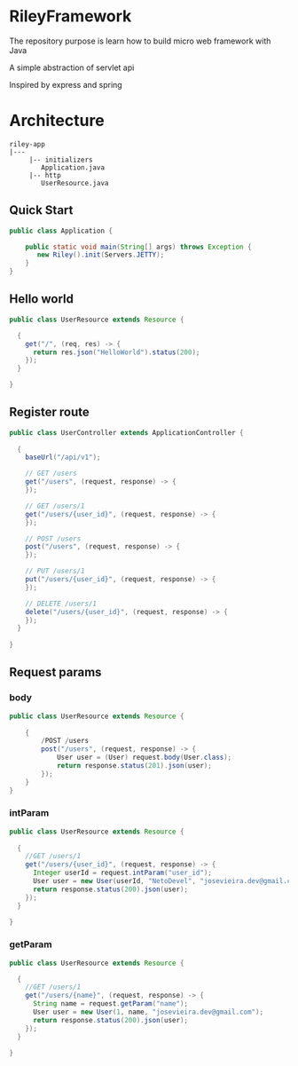 # RileyFramework
The repository purpose is learn how to build micro web framework with Java

A simple abstraction of servlet api

Inspired by express and spring

# Architecture
    riley-app
    |--- 
         |-- initializers
            Application.java
         |-- http
            UserResource.java

## Quick Start
```java
public class Application {

    public static void main(String[] args) throws Exception {
       new Riley().init(Servers.JETTY);
    }	
}
```
## Hello world
```java
public class UserResource extends Resource {

  {
    get("/", (req, res) -> {
      return res.json("HelloWorld").status(200);
    });
  }

}
```

## Register route

```java
public class UserController extends ApplicationController {
  
  {
    baseUrl("/api/v1");

    // GET /users
    get("/users", (request, response) -> {
    });

    // GET /users/1
    get("/users/{user_id}", (request, response) -> {
    });

    // POST /users
    post("/users", (request, response) -> {
    });

    // PUT /users/1
    put("/users/{user_id}", (request, response) -> {
    });

    // DELETE /users/1
    delete("/users/{user_id}", (request, response) -> {
    });
  }
  
}
```

## Request params

### body 
```java
public class UserResource extends Resource {
	
	{
		/POST /users
		post("/users", (request, response) -> {
			User user = (User) request.body(User.class);
			return response.status(201).json(user);
		});
	}
}

```

### intParam

```java
public class UserResource extends Resource {
	
  {
    //GET /users/1
    get("/users/{user_id}", (request, response) -> {
      Integer userId = request.intParam("user_id");
      User user = new User(userId, "NetoDevel", "josevieira.dev@gmail.com");
      return response.status(200).json(user);
    });
  }

}

```
### getParam

```java
public class UserResource extends Resource {

  {
    //GET /users/1
    get("/users/{name}", (request, response) -> {
      String name = request.getParam("name");
      User user = new User(1, name, "josevieira.dev@gmail.com");
      return response.status(200).json(user);
    });
  }

}
```

